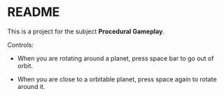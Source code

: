 README
======

This is a project for the subject **Procedural Gameplay**.

Controls:

* When you are rotating around a planet, press space bar to go out of orbit.

* When you are close to a orbitable planet, press space again to rotate around it.
